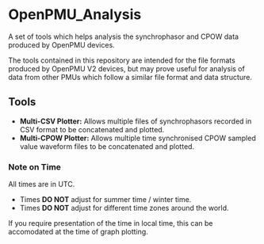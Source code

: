 # OpenPMU_Analysis
A set of tools which helps analysis the synchrophasor and CPOW data produced by OpenPMU devices.

The tools contained in this repository are intended for the file formats produced by OpenPMU V2 devices, but may prove useful for analysis of data from other PMUs which follow a similar file format and data structure.

## Tools

* **Multi-CSV Plotter:**  Allows multiple files of synchrophasors recorded in CSV format to be concatenated and plotted.
* **Multi-CPOW Plotter:**  Allows multiple time synchronised CPOW sampled value waveform files to be concatenated and plotted.

### Note on Time

All times are in UTC.  

* Times **DO NOT** adjust for summer time / winter time.  
* Times **DO NOT** adjust for different time zones around the world.  

If you require presentation of the time in local time, this can be accomodated at the time of graph plotting.
